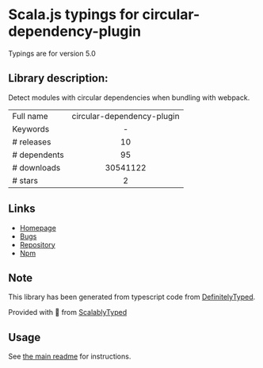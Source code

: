 
# Scala.js typings for circular-dependency-plugin

Typings are for version 5.0

## Library description:
Detect modules with circular dependencies when bundling with webpack.

|                    |                 |
| ------------------ | :-------------: |
| Full name          | circular-dependency-plugin |
| Keywords           | - |
| # releases         | 10 |
| # dependents       | 95 |
| # downloads        | 30541122 |
| # stars            | 2 |

## Links
- [Homepage](https://github.com/aackerman/circular-dependency-plugin#readme)
- [Bugs](https://github.com/aackerman/circular-dependency-plugin/issues)
- [Repository](https://github.com/aackerman/circular-dependency-plugin)
- [Npm](https://www.npmjs.com/package/circular-dependency-plugin)
    


## Note
This library has been generated from typescript code from [DefinitelyTyped](https://definitelytyped.org).

Provided with :purple_heart: from [ScalablyTyped](https://github.com/oyvindberg/ScalablyTyped)

## Usage
See [the main readme](../../readme.md) for instructions.


